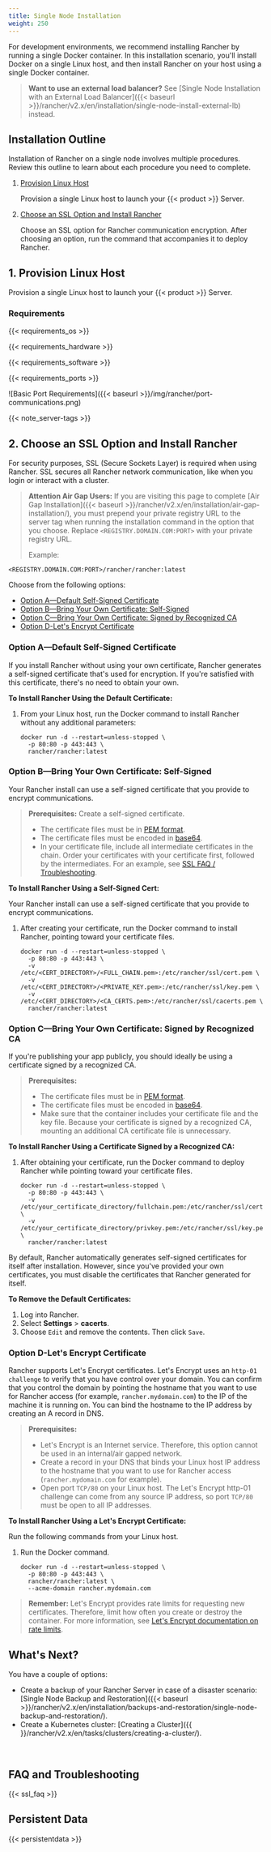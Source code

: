 ```yaml
---
title: Single Node Installation
weight: 250
---
```

For development environments, we recommend installing Rancher by running a single Docker container. In this installation scenario, you'll install Docker on a single Linux host, and then install Rancher on your host using a single Docker container.


>**Want to use an external load balancer?**
> See [Single Node Installation with an External Load Balancer]({{< baseurl >}}/rancher/v2.x/en/installation/single-node-install-external-lb) instead.



## Installation Outline

Installation of Rancher on a single node involves multiple procedures. Review this outline to learn about each procedure you need to complete.

1. [Provision Linux Host](#1-provision-linux-host)

	Provision a single Linux host to launch your {{< product >}} Server.

2. [Choose an SSL Option and Install Rancher](#2-choose-an-ssl-option-and-install-rancher)

	Choose an SSL option for Rancher communication encryption. After choosing an option, run the command that accompanies it to deploy Rancher.

## 1. Provision Linux Host

Provision a single Linux host to launch your {{< product >}} Server.

### Requirements

{{< requirements_os >}}

{{< requirements_hardware >}}

{{< requirements_software >}}

<a id="port-requirements"></a>

{{< requirements_ports >}}

![Basic Port Requirements]({{< baseurl >}}/img/rancher/port-communications.png)

{{< note_server-tags >}}

## 2. Choose an SSL Option and Install Rancher

For security purposes, SSL (Secure Sockets Layer) is required when using Rancher. SSL secures all Rancher network communication, like when you login or interact with a cluster.

>**Attention Air Gap Users:**
> If you are visiting this page to complete [Air Gap Installation]({{< baseurl >}}/rancher/v2.x/en/installation/air-gap-installation/), you must prepend your private registry URL to the server tag when running the installation command in the option that you choose. Replace `<REGISTRY.DOMAIN.COM:PORT>` with your private registry URL.
>
> Example:
```
<REGISTRY.DOMAIN.COM:PORT>/rancher/rancher:latest
```

Choose from the following options:

- [Option A—Default Self-Signed Certificate](#option-adefault-self-signed-certificate)
- [Option B—Bring Your Own Certificate: Self-Signed](#option-bbring-your-own-certificate--self-signed)
- [Option C—Bring Your Own Certificate: Signed by Recognized CA](#option-cbring-your-own-certificate--signed-by-recognized-ca)
- [Option D-Let's Encrypt Certificate](#option-d-lets-encrypt-certificate)

### Option A—Default Self-Signed Certificate

If you install Rancher without using your own certificate, Rancher generates a self-signed certificate that's used for encryption. If you're satisfied with this certificate, there's no need to obtain your own.

**To Install Rancher Using the Default Certificate:**

1. From your Linux host, run the Docker command to install Rancher without any additional parameters:

	```
	docker run -d --restart=unless-stopped \
	  -p 80:80 -p 443:443 \
	  rancher/rancher:latest
	```



### Option B—Bring Your Own Certificate: Self-Signed

Your Rancher install can use a self-signed certificate that you provide to encrypt communications.

>**Prerequisites:**
>Create a self-signed certificate.
>
>- The certificate files must be in [PEM format](#pem).
>- The certificate files must be encoded in [base64](#base64).
>- In your certificate file, include all intermediate certificates in the chain. Order your certificates with your certificate first, followed by the intermediates. For an example, see [SSL FAQ / Troubleshooting](#cert-order).


**To Install Rancher Using a Self-Signed Cert:**

Your Rancher install can use a self-signed certificate that you provide to encrypt communications.

1. After creating your certificate, run the Docker command to install Rancher, pointing toward your certificate files.

	```
	docker run -d --restart=unless-stopped \
	  -p 80:80 -p 443:443 \
	  -v /etc/<CERT_DIRECTORY>/<FULL_CHAIN.pem>:/etc/rancher/ssl/cert.pem \
	  -v /etc/<CERT_DIRECTORY>/<PRIVATE_KEY.pem>:/etc/rancher/ssl/key.pem \
	  -v /etc/<CERT_DIRECTORY>/<CA_CERTS.pem>:/etc/rancher/ssl/cacerts.pem \
	  rancher/rancher:latest
	```


### Option C—Bring Your Own Certificate: Signed by Recognized CA

If you're publishing your app publicly, you should ideally be using a certificate signed by a recognized CA.

>**Prerequisites:**
>
>- The certificate files must be in [PEM format](#pem).
>- The certificate files must be encoded in [base64](#base64).
>- Make sure that the container includes your certificate file and the key file. Because your certificate is signed by a recognized CA, mounting an additional CA certificate file is unnecessary.

**To Install Rancher Using a Certificate Signed by a Recognized CA:**

1. After obtaining your certificate, run the Docker command to deploy Rancher while pointing toward your certificate files.

	```
	docker run -d --restart=unless-stopped \
	  -p 80:80 -p 443:443 \
	  -v /etc/your_certificate_directory/fullchain.pem:/etc/rancher/ssl/cert.pem \
	  -v /etc/your_certificate_directory/privkey.pem:/etc/rancher/ssl/key.pem \
	  rancher/rancher:latest
	```

By default, Rancher automatically generates self-signed certificates for itself after installation. However, since you've provided your own certificates, you must disable the certificates that Rancher generated for itself.

**To Remove the Default Certificates:**

1. Log into Rancher.
2. Select  **Settings** > **cacerts**.
3. Choose `Edit` and remove the contents. Then click `Save`.

### Option D-Let's Encrypt Certificate

Rancher supports Let's Encrypt certificates. Let's Encrypt uses an `http-01 challenge` to verify that you have control over your domain. You can confirm that you control the domain by pointing the hostname that you want to use for Rancher access (for example, `rancher.mydomain.com`) to the IP of the machine it is running on. You can bind the hostname to the IP address by creating an A record in DNS.

>**Prerequisites:**
>
>- Let's Encrypt is an Internet service. Therefore, this option cannot be used in an internal/air gapped network.
>- Create a record in your DNS that binds your Linux host IP address to the hostname that you want to use for Rancher access (`rancher.mydomain.com` for example).
>- Open port `TCP/80` on your Linux host. The Let's Encrypt http-01 challenge can come from any source IP address, so port `TCP/80` must be open to all IP addresses.


**To Install Rancher Using a Let's Encrypt Certificate:**

Run the following commands from your Linux host.

1. Run the Docker command.

	```
	docker run -d --restart=unless-stopped \
	  -p 80:80 -p 443:443 \
	  rancher/rancher:latest \
	  --acme-domain rancher.mydomain.com
	```


>
>**Remember:** Let's Encrypt provides rate limits for requesting new certificates. Therefore, limit how often you create or destroy the container. For more information, see [Let's Encrypt documentation on rate limits](https://letsencrypt.org/docs/rate-limits/).

## What's Next?

You have a couple of options:

- Create a backup of your Rancher Server in case of a disaster scenario: [Single Node Backup and Restoration]({{< baseurl >}}/rancher/v2.x/en/installation/backups-and-restoration/single-node-backup-and-restoration/).
- Create a Kubernetes cluster: [Creating a Cluster]({{ <baseurl> }}/rancher/v2.x/en/tasks/clusters/creating-a-cluster/).

<br/>

## FAQ and Troubleshooting

{{< ssl_faq >}}

## Persistent Data

{{< persistentdata >}}
